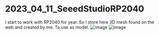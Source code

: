 # 2023_04_11_SeeedStudioRP2040
I start to work with RP2040 for year. So I store here 3D mesh found on the web and created by me. To use as model.
![image](https://user-images.githubusercontent.com/106495897/231154341-fa7dda60-23da-4011-8841-e036546249b1.png)
![image](https://user-images.githubusercontent.com/106495897/231154445-86d5ab49-287a-467b-ae69-6dbc2f9da346.png)
